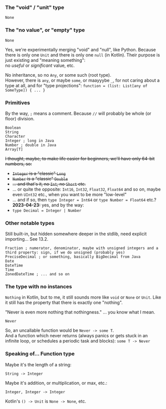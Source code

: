 ### The "void" / "unit" type

```
None
```

### The "no value", or "empty" type

```
None
```

Yes, we're experimentally merging "void" and "null", like Python.
Because there is only one `Unit` and there is only one `null` (in Kotlin).
Their purpose is just existing and "meaning something":\
no _useful_ or _significant_ value, etc.

No inheritance, so no `Any`, or some such (root type).\
However, there is `any`, or maybe `some`, or maayyybe `_`, for not caring about a type at all, and for "type projections":
`function = (list: List[any of SomeType]) { ... }`

### Primitives

By the way, `;` means a comment. Because `//` will probably be whole (or floor) division.

```
Boolean
String
Character
Integer ; long in Java
Number ; double in Java
Array[T]
```

~~I thought, maybe, to make life easier for beginners, we'll have only 64-bit numbers, so:~~
- ~~`Integer` is a "classic" `Long`~~
- ~~`Number` is a "classic" `Double`~~
- ~~... and that's it, no `Int`, no `Short` etc.~~
- ... or quite the opposite: `Int16`, `Int32`, `Float32`, `Float64` and so on, maybe even `UInt32` etc., when you want to be more "low-level"
- ... and if so, then `type Integer = Int64` or `type Number = Float64` etc.? **2023-04-23:** yes, and by the way:
- `type Decimal = Integer | Number`

### Other notable types

Still built-in, but hidden somewhere deeper in the stdlib, need explicit importing... See 13.2.

```
Fraction ; numerator, denominator, maybe with unsigned integers and a third property: sign, if we do unsigned (probably yes)
PreciseDecimal ; or something, basically BigDecimal from Java
Date
DateTime
Time
ZonedDateTime ; ... and so on
```

### The type with no instances

`Nothing` in Kotlin, but to me, it still sounds more like `void` or `None` or `Unit`.
Like it still has the property that there is exactly one "nothing".

"Never is even more nothing that nothingness." ... you know what I mean.

```
Never
```

So, an uncallable function would be `Never -> some T`.\
And a function which never returns (always panics or gets stuck in an infinite loop,
or schedules a periodic task and blocks): `some T -> Never`

### Speaking of... Function type

Maybe it's the length of a string:

```
String -> Integer
```

Maybe it's addition, or multiplication, or max, etc.:

```
Integer, Integer -> Integer
```

Kotlin's `() -> Unit` is `None -> None`, etc.